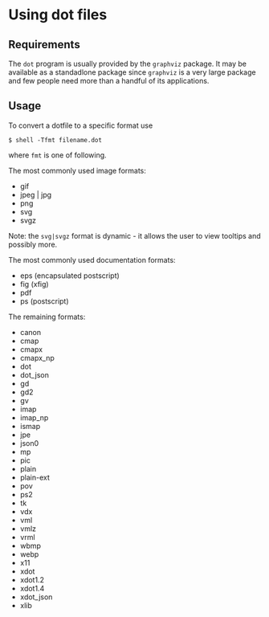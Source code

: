 # Using dot files

## Requirements
 
The `dot` program is usually provided by the `graphviz` package. It may be available as a
standadlone package since `graphviz` is a very large package and few people need more than
a handful of its applications.

## Usage

To convert a dotfile to a specific format use

```shell
$ shell -Tfmt filename.dot
```

where `fmt` is one of following.

The most commonly used image formats:

- gif
- jpeg | jpg
- png
- svg
- svgz

Note: the `svg|svgz` format is dynamic - it allows the user to view tooltips and possibly more.

The most commonly used documentation formats:

- eps (encapsulated postscript)
- fig (xfig)
- pdf
- ps  (postscript)

The remaining formats:

- canon
- cmap
- cmapx
- cmapx_np
- dot
- dot_json
- gd
- gd2
- gv
- imap
- imap_np
- ismap
- jpe
- json0
- mp
- pic
- plain
- plain-ext
- pov
- ps2
- tk
- vdx
- vml
- vmlz
- vrml
- wbmp
- webp
- x11
- xdot
- xdot1.2
- xdot1.4
- xdot_json
- xlib

